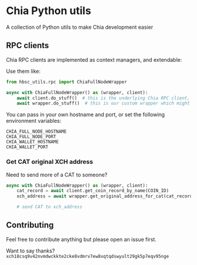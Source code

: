 # Chia Python utils

A collection of Python utils to make Chia development easier

## RPC clients

Chia RPC clients are implemented as context managers, and extendable:

Use them like:
```python
from hbsc_utils.rpc import ChiaFullNodeWrapper

async with ChiaFullNodeWrapper() as (wrapper, client):
    await client.do_stuff()  # this is the underlying Chia RPC client, with all the documented methods
    await wrapper.do_stuff()  # this is our custom wrapper which might have additional features
```

You can pass in your own hostname and port, or set the following environment variables:

```
CHIA_FULL_NODE_HOSTNAME
CHIA_FULL_NODE_PORT
CHIA_WALLET_HOSTNAME
CHIA_WALLET_PORT
```

### Get CAT original XCH address
Need to send more of a CAT to someone?

```python
async with ChiaFullNodeWrapper() as (wrapper, client):
    cat_record = await client.get_coin_record_by_name(COIN_ID)
    xch_address = await wrapper.get_original_address_for_cat(cat_record, CAT_TAIL)

    # send CAT to xch_address
```


## Contributing
Feel free to contribute anything but please open an issue first.

Want to say thanks? `xch18csq9v42nvmdwckkte2cke8vdmrv7ew8xqtqdswyult29gk5p7eqv95nge`